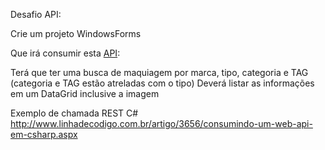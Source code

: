 Desafio API:

Crie um projeto WindowsForms

Que irá consumir esta [API](https://makeup-api.herokuapp.com/):

Terá que ter uma busca de maquiagem por marca, tipo, categoria e TAG (categoria e TAG estão atreladas com o tipo)
Deverá listar as informações em um DataGrid inclusive a imagem

Exemplo de chamada REST C#
http://www.linhadecodigo.com.br/artigo/3656/consumindo-um-web-api-em-csharp.aspx
